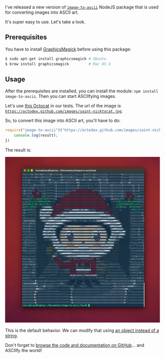 I've released a new version of [`image-to-ascii`](https://github.com/IonicaBizau/image-to-ascii) NodeJS package that is used for converting images into ASCII art.

It's super easy to use. Let's take a look.

## Prerequisites
You have to install [GraphicsMagick](http://www.graphicsmagick.org/) before using this package:

```sh
$ sudo apt-get install graphicsmagick # Ubuntu
$ brew install graphicsmagick         # Mac OS X
```

## Usage

After the prerequisites are installed, you can install the module: `npm install image-to-ascii`. Then you can start ASCIIfying images.

Let's use [this Octocat](https://octodex.github.com/saint-nicktocat/) in our tests. The url of the image is [`https://octodex.github.com/images/saint-nicktocat.jpg`](https://octodex.github.com/images/saint-nicktocat.jpg).

So, to convert this image into ASCII art, you'll have to do:

```js
require("image-to-ascii")("https://octodex.github.com/images/saint-nicktocat.jpg", function (err, result) {
    console.log(result);
})
```

The result is:

![Saint Nicktocat](/images/posts/16/1.png)

This is the default behavior. We can modify that using [an object instead of a string](https://github.com/IonicaBizau/image-to-ascii#params).

Don't forget to [browse the code and documentation on GitHub](https://github.com/IonicaBizau/image-to-ascii)... and ASCIIfy the world! <i class="fa fa-smile-o"></i>